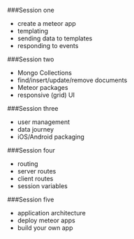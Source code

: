 ###Session one
- create a meteor app
- templating 
- sending data to templates
- responding to events 

###Session two
- Mongo Collections
- find/insert/update/remove documents
- Meteor packages
- responsive (grid) UI

###Session three
- user management
- data journey
- iOS/Android packaging

###Session four
- routing
- server routes
- client routes
- session variables


###Session five
- application architecture
- deploy meteor apps
- build your own app
